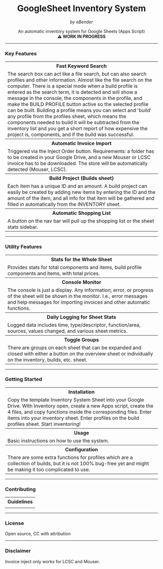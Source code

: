 <h1 align="center">GoogleSheet Inventory System</h1>

<p align="center"><em>by eBender</em></p>


<p align="center">An automatic inventory system for Google Sheets (Apps Script)<br>
<b>⚠️ WORK IN PROGRESS</b></p>

---

### Key Features

<table style='border: none;'>
  <tr>
    <th>Fast Keyword Search</th>
  </tr>
  <tr>
    <td>The search box can act like a file search, but can also search profiles and other information. Almost like the file search on the computer. There is a special mode when a build profile is entered as the search term, it is detected and will show a message in the console, the components in the profile, and make the BUILD PROFILE button active so the selected profile can be built. Building a profile means you can select and 'build' any profile from the profiles sheet, which means the components needed to build it will be subtracted from the inventory list and you get a short report of how expensive the project is, components, and if the build was successful.</td>
  </tr>

  <tr>
    <th>Automatic Invoice Import</th>
  </tr>
  <tr>
    <td>Triggered via the Inject Order button. Requirements: a folder has to be created in your Google Drive, and a new Mouser or LCSC invoice has to be downloaded. The store will be automatically detected (Mouser, LCSC).</td>
  </tr>

  <tr>
    <th>Build Project (Builds sheet)</th>
  </tr>
  <tr>
    <td>Each item has a unique ID and an amount. A build project can easily be created by adding new items by entering the ID and the amount of the item, and all info for that item will be gathered and filled in automatically from the INVENTORY sheet.</td>
  </tr>

  <tr>
    <th>Automatic Shopping List</th>
  </tr>
  <tr>
    <td>A button on the nav bar will pull up the shopping list or the sheet stats sidebar.</td>
  </tr>
</table>

---

### Utility Features

<table>
  <tr>
    <th>Stats for the Whole Sheet</th>
  </tr>
  <tr>
    <td>Provides stats for total components and items, build profile components and items, with total prices.</td>
  </tr>

  <tr>
    <th>Console Monitor</th>
  </tr>
  <tr>
    <td>The console is just a display. Any information, error, or progress of the sheet will be shown in the monitor. I.e., error messages and help messages for importing invoices and other automatic functions.</td>
  </tr>

  <tr>
    <th>Daily Logging for Sheet Stats</th>
  </tr>
  <tr>
    <td>Logged data includes time, type/descriptor, function/area, sources, values changed, and various sheet metrics.</td>
  </tr>

  <tr>
    <th>Toggle Groups</th>
  </tr>
  <tr>
    <td>There are groups on each sheet that can be expanded and closed with either a button on the overview sheet or individually on the inventory, builds, etc. sheet.</td>
  </tr>
</table>

---

### Getting Started

<table>
  <tr>
    <th>Installation</th>
  </tr>
  <tr>
    <td>Copy the template Inventory System Sheet into your Google Drive. With Inventory open, create a new Apps script, create the 4 files, and copy functions inside the corresponding files. Enter items into your inventory sheet. Enter profiles on the build profiles sheet. Start inventoring!</td>
  </tr>

  <tr>
    <th>Usage</th>
  </tr>
  <tr>
    <td>Basic instructions on how to use the system.</td>
  </tr>

  <tr>
    <th>Configuration</th>
  </tr>
  <tr>
    <td>There are some extra functions for profiles which are a collection of builds, but it is not 100% bug-free yet and might be making it too complicated to use.</td>
  </tr>
</table>

---

### Contributing

<table align="center">
  <tr>
    <th>Guidelines</th>
  </tr>
  <tr>
    <td></td>
  </tr>
</table>

---

### License

<p>Open source, CC with attribution</p>

---

### Disclaimer

<p>Invoice inject only works for LCSC and Mouser.</p>
